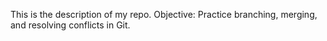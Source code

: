 This is the description of my repo.
Objective: Practice branching, merging, and resolving conflicts in Git.
